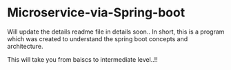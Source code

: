 # Microservice-via-Spring-boot

Will update the details readme file in details soon.. In short, this is a program which was created to understand the spring boot concepts and architecture. 

This will take you from baiscs to intermediate level..!! 
